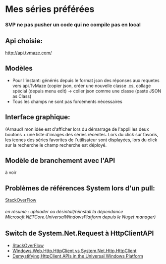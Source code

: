 # Mes séries préférées

### SVP ne pas pusher un code qui ne compile pas en local

## Api choisie:
http://api.tvmaze.com/

## Modèles
- Pour l'instant: générés depuis le format json des réponses aux requetes vers api.TvMaze (copier json, créer une nouvelle classe .cs, collage spécial (depuis menu edit) -> coller json comme une classe (paste JSON as Class)
- Tous les champs ne sont pas forcéments nécessaires

## Interface graphique:
(Arnaud) mon idée est d'afficher lors du démarrage de l'appli les deux boutons + une liste d'images des séries récentes. Lors du click sur favoris, les icones des séries favorites de l'utilisateur sont displayées, lors du click sur la recherche le champ recherche est déployé. 

## Modèle de branchement avec l'API
à voir

## Problèmes de références System lors d'un pull:
[StackOverFlow](https://stackoverflow.com/questions/32607616/visual-studio-2015-c-sharp-windows-universal-app-missing-assembly-reference/32607617#32607617)
###### en résumé : uploader ou désintall/réinstall la dépendance Microsoft.NETCore.UniversalWindowsPlatform depuis le Nuget manager)

## Switch de System.Net.Request à HttpClientAPI
- [StackOverFlow](https://stackoverflow.com/a/38871200)
- [Windows.Web.Http.HttpClient vs System.Net.Http.HttpClient](https://stackoverflow.com/questions/31291008/system-net-http-httpclient-vs-windows-web-http-httpclient-what-are-the-main-di)
- [Demystifying HttpClient APIs in the Universal Windows Platform](https://blogs.windows.com/buildingapps/2015/11/23/demystifying-httpclient-apis-in-the-universal-windows-platform/)